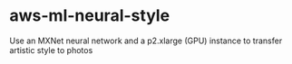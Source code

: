 # aws-ml-neural-style
Use an MXNet neural network and a p2.xlarge (GPU) instance to transfer artistic style to photos
